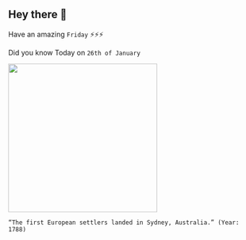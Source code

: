 ## Hey there 👋
Have an amazing `Friday` ⚡⚡⚡

Did you know Today on `26th of January`
 
 [<img src="https://pbs.twimg.com/media/DPvx_z_VAAAUZrc?format=jpg&name=small" width="300" />](https://en.wikipedia.org/wiki/History_of_Australia_(1788%E2%80%931850)#:~:text=On%2024%20January%201788%20a%20French%20expedition%20of%20two%20ships%20led%20by%20Admiral%20Jean-Fran%C3%A7ois%20de%20La%20P%C3%A9rouse%20had%20arrived%20off%20Botany%20Bay) 
 ```
“The first European settlers landed in Sydney, Australia.” (Year: 1788)
```
